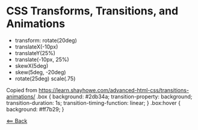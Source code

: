 # CSS Transforms, Transitions, and Animations

- transform: rotate(20deg)
- translateX(-10px)
- translateY(25%)
- translate(-10px, 25%)
- skewX(5deg)
- skew(5deg, -20deg)
- rotate(25deg) scale(.75)

Copied from https://learn.shayhowe.com/advanced-html-css/transitions-animations/
.box {
background: #2db34a;
transition-property: background;
transition-duration: 1s;
transition-timing-function: linear;
}
.box:hover {
background: #ff7b29;
}

[<== Back](README.md)
